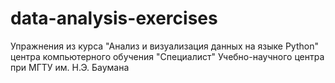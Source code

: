 # data-analysis-exercises

Упражнения из курса "Анализ и визуализация данных на языке Python" центра компьютерного обучения "Специалист" Учебно-научного центра при МГТУ им. Н.Э. Баумана